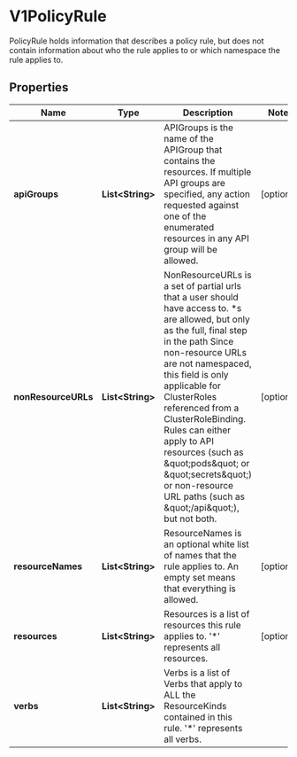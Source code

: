 

# V1PolicyRule

PolicyRule holds information that describes a policy rule, but does not contain information about who the rule applies to or which namespace the rule applies to.

## Properties

| Name | Type | Description | Notes |
|------------ | ------------- | ------------- | -------------|
|**apiGroups** | **List&lt;String&gt;** | APIGroups is the name of the APIGroup that contains the resources.  If multiple API groups are specified, any action requested against one of the enumerated resources in any API group will be allowed. |  [optional] |
|**nonResourceURLs** | **List&lt;String&gt;** | NonResourceURLs is a set of partial urls that a user should have access to.  *s are allowed, but only as the full, final step in the path Since non-resource URLs are not namespaced, this field is only applicable for ClusterRoles referenced from a ClusterRoleBinding. Rules can either apply to API resources (such as \&quot;pods\&quot; or \&quot;secrets\&quot;) or non-resource URL paths (such as \&quot;/api\&quot;),  but not both. |  [optional] |
|**resourceNames** | **List&lt;String&gt;** | ResourceNames is an optional white list of names that the rule applies to.  An empty set means that everything is allowed. |  [optional] |
|**resources** | **List&lt;String&gt;** | Resources is a list of resources this rule applies to. &#39;*&#39; represents all resources. |  [optional] |
|**verbs** | **List&lt;String&gt;** | Verbs is a list of Verbs that apply to ALL the ResourceKinds contained in this rule. &#39;*&#39; represents all verbs. |  |



